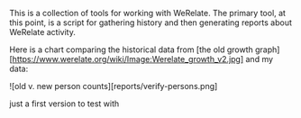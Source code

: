 This is a collection of tools for working with WeRelate.  The primary tool, at this point, is a script for gathering history and then generating reports about WeRelate activity.

Here is a chart comparing the historical data from [the old growth graph][https://www.werelate.org/wiki/Image:Werelate_growth_v2.jpg] and my data:

![old v. new person counts][reports/verify-persons.png]

just a first version to test with

